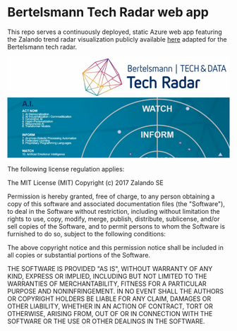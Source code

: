 # Bertelsmann Tech Radar web app

This repo serves a continuously deployed, static Azure web app featuring the Zalando trend radar visualization publicly available [here](https://github.com/zalando/tech-radar) adapted for the Bertelsmann tech radar. 

<p align="center">
  <img src="https://github.com/cm230/trend-radar/blob/master/Sample.png"/>
</p>

The following license regulation applies:

The MIT License (MIT)
Copyright (c) 2017 Zalando SE

Permission is hereby granted, free of charge, to any person obtaining a copy
of this software and associated documentation files (the "Software"), to deal
in the Software without restriction, including without limitation the rights
to use, copy, modify, merge, publish, distribute, sublicense, and/or sell
copies of the Software, and to permit persons to whom the Software is
furnished to do so, subject to the following conditions:

The above copyright notice and this permission notice shall be included in
all copies or substantial portions of the Software.

THE SOFTWARE IS PROVIDED "AS IS", WITHOUT WARRANTY OF ANY KIND, EXPRESS OR
IMPLIED, INCLUDING BUT NOT LIMITED TO THE WARRANTIES OF MERCHANTABILITY,
FITNESS FOR A PARTICULAR PURPOSE AND NONINFRINGEMENT. IN NO EVENT SHALL THE
AUTHORS OR COPYRIGHT HOLDERS BE LIABLE FOR ANY CLAIM, DAMAGES OR OTHER
LIABILITY, WHETHER IN AN ACTION OF CONTRACT, TORT OR OTHERWISE, ARISING FROM,
OUT OF OR IN CONNECTION WITH THE SOFTWARE OR THE USE OR OTHER DEALINGS IN
THE SOFTWARE.
